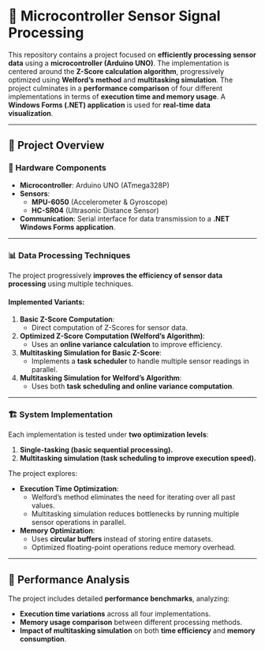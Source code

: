 # 🚀 Microcontroller Sensor Signal Processing

This repository contains a project focused on **efficiently processing sensor data** using a **microcontroller (Arduino UNO)**. The implementation is centered around the **Z-Score calculation algorithm**, progressively optimized using **Welford’s method** and **multitasking simulation**. The project culminates in a **performance comparison** of four different implementations in terms of **execution time and memory usage**. A **Windows Forms (.NET) application** is used for **real-time data visualization**.

---

## 📜 Project Overview

### 🔧 Hardware Components
- **Microcontroller**: Arduino UNO (ATmega328P)
- **Sensors**:
  - **MPU-6050** (Accelerometer & Gyroscope)
  - **HC-SR04** (Ultrasonic Distance Sensor)
- **Communication**: Serial interface for data transmission to a **.NET Windows Forms application**.

---

### 📊 Data Processing Techniques
The project progressively **improves the efficiency of sensor data processing** using multiple techniques.

#### Implemented Variants:
1. **Basic Z-Score Computation**:
   - Direct computation of Z-Scores for sensor data.
2. **Optimized Z-Score Computation (Welford’s Algorithm)**:
   - Uses an **online variance calculation** to improve efficiency.
3. **Multitasking Simulation for Basic Z-Score**:
   - Implements a **task scheduler** to handle multiple sensor readings in parallel.
4. **Multitasking Simulation for Welford’s Algorithm**:
   - Uses both **task scheduling and online variance computation**.

---

### 🏗️ System Implementation
Each implementation is tested under **two optimization levels**:
1. **Single-tasking (basic sequential processing).**
2. **Multitasking simulation (task scheduling to improve execution speed).**

The project explores:
- **Execution Time Optimization**:
  - Welford’s method eliminates the need for iterating over all past values.
  - Multitasking simulation reduces bottlenecks by running multiple sensor operations in parallel.
- **Memory Optimization**:
  - Uses **circular buffers** instead of storing entire datasets.
  - Optimized floating-point operations reduce memory overhead.

---

## 📌 Performance Analysis
The project includes detailed **performance benchmarks**, analyzing:
- **Execution time variations** across all four implementations.
- **Memory usage comparison** between different processing methods.
- **Impact of multitasking simulation** on both **time efficiency** and **memory consumption**.
